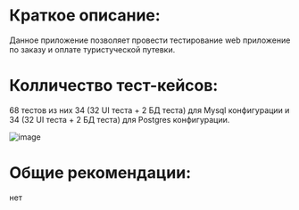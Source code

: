 # Краткое описание: 
Данное приложение позволяет провести тестирование web приложение по заказу и оплате туристуческой путевки.
# Колличество тест-кейсов:
68 тестов из них 34 (32 UI теста + 2 БД теста) для Mysql конфигурации и 34 (32 UI теста + 2 БД теста) для Postgres конфигурации.

![image](https://github.com/n1ska/diploma/assets/130662674/a7e25555-35bf-4196-8863-f6d1512c6495)


# Общие рекомендации: 
нет



